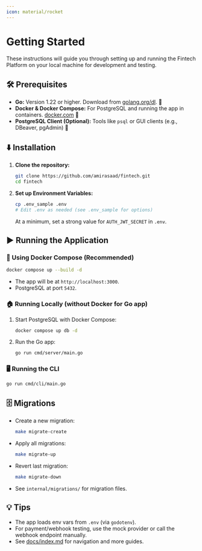 ```yaml
---
icon: material/rocket
---
```


# Getting Started

These instructions will guide you through setting up and running the Fintech Platform on your local machine for development and testing.

## 🛠️ Prerequisites

- **Go:** Version 1.22 or higher. Download from [golang.org/dl](https://golang.org/dl/). 🐹
- **Docker & Docker Compose:** For PostgreSQL and running the app in containers. [docker.com](https://www.docker.com/get-started) 🐳
- **PostgreSQL Client (Optional):** Tools like `psql` or GUI clients (e.g., DBeaver, pgAdmin) 🐘

## ⬇️ Installation

1. **Clone the repository:**

   ```bash
   git clone https://github.com/amirasaad/fintech.git
   cd fintech
   ```

2. **Set up Environment Variables:**

   ```bash
   cp .env_sample .env
   # Edit .env as needed (see .env_sample for options)
   ```

   At a minimum, set a strong value for `AUTH_JWT_SECRET` in `.env`.

## ▶️ Running the Application

### 🐳 Using Docker Compose (Recommended)

```bash
docker compose up --build -d
```

- The app will be at `http://localhost:3000`.
- PostgreSQL at port `5432`.

### 🏠 Running Locally (without Docker for Go app)

1. Start PostgreSQL with Docker Compose:

   ```bash
   docker compose up db -d
   ```

2. Run the Go app:

   ```bash
   go run cmd/server/main.go
   ```

### 🖥️ Running the CLI

```bash
go run cmd/cli/main.go
```

## 🗄️ Migrations

- Create a new migration:

  ```bash
  make migrate-create
  ```

- Apply all migrations:

  ```bash
  make migrate-up
  ```

- Revert last migration:

  ```bash
  make migrate-down
  ```

- See `internal/migrations/` for migration files.

## 💡 Tips

- The app loads env vars from `.env` (via `godotenv`).
- For payment/webhook testing, use the mock provider or call the webhook endpoint manually.
- See [docs/index.md](index.md) for navigation and more guides.
